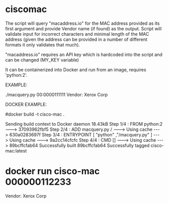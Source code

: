 # ciscomac
The script will query "macaddress.io" for the MAC address provided as its first argument and provide Vendor name (if found) as the output.
Script will validate input for incorrect characters and minimal length of the MAC address (given the address can be provided in a number of different formats it only validates that much).

"macaddress.io" requires an API key which is hardcoded into the script and can be changed (MY_KEY variable)

It can be containerized into Docker and run from an image, requires 'python:2'.

EXAMPLE:

./macquery.py 00:0000111111
Vendor: Xerox Corp

DOCKER EXAMPLE:

#docker build -t cisco-mac .

Sending build context to Docker daemon  18.43kB
Step 1/4 : FROM python:2
 ---> 37093962fbf5
Step 2/4 : ADD macquery.py /
 ---> Using cache
 ---> 630a0283697f
Step 3/4 : ENTRYPOINT [ "python" ,"/macquery.py" ]
 ---> Using cache
 ---> 9a2cc14cfcfc
Step 4/4 : CMD []
 ---> Using cache
 ---> 89bcffcfab64
Successfully built 89bcffcfab64
Successfully tagged cisco-mac:latest

# docker run  cisco-mac 000000112233
Vendor: Xerox Corp

